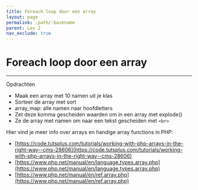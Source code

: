 ```yaml
---
title: Foreach loop door een array
layout: page 
permalink: :path/:basename 
parent: Les 2 
nav_exclude: true
---
```


# Foreach loop door een array

---


Opdrachten
- Maak een array met 10 namen uit je klas
- Sorteer de array met sort
- array_map: alle namen naar hoofdletters
- Zet deze komma gescheiden waarden om in een array met explode()
- Ze de array met namen om naar een tekst gescheiden met `<br>`

Hier vind je meer info over arrays en handige array functions in PHP:

- [https://code.tutsplus.com/tutorials/working-with-php-arrays-in-the-right-way--cms-28606](https://code.tutsplus.com/tutorials/working-with-php-arrays-in-the-right-way--cms-28606)
- [https://www.php.net/manual/en/language.types.array.php](https://www.php.net/manual/en/language.types.array.php)
- [https://www.php.net/manual/en/ref.array.php](https://www.php.net/manual/en/ref.array.php)

